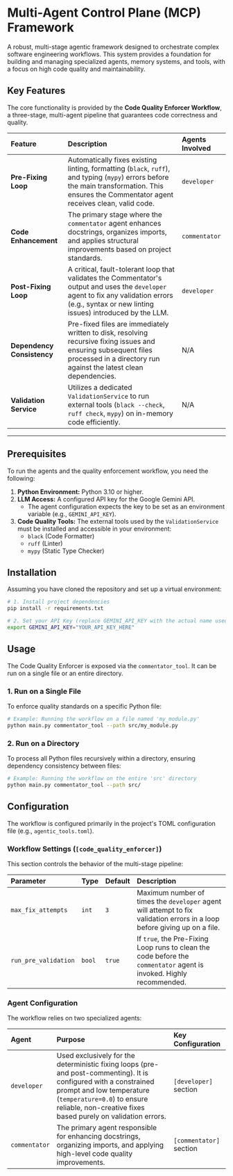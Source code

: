 # Multi-Agent Control Plane (MCP) Framework

A robust, multi-stage agentic framework designed to orchestrate complex software engineering workflows. This system provides a foundation for building and managing specialized agents, memory systems, and tools, with a focus on high code quality and maintainability.

## Key Features

The core functionality is provided by the **Code Quality Enforcer Workflow**, a three-stage, multi-agent pipeline that guarantees code correctness and quality.

| Feature | Description | Agents Involved |
| :--- | :--- | :--- |
| **Pre-Fixing Loop** | Automatically fixes existing linting, formatting (`black`, `ruff`), and typing (`mypy`) errors before the main transformation. This ensures the Commentator agent receives clean, valid code. | `developer` |
| **Code Enhancement** | The primary stage where the `commentator` agent enhances docstrings, organizes imports, and applies structural improvements based on project standards. | `commentator` |
| **Post-Fixing Loop** | A critical, fault-tolerant loop that validates the Commentator's output and uses the `developer` agent to fix any validation errors (e.g., syntax or new linting issues) introduced by the LLM. | `developer` |
| **Dependency Consistency** | Pre-fixed files are immediately written to disk, resolving recursive fixing issues and ensuring subsequent files processed in a directory run against the latest clean dependencies. | N/A |
| **Validation Service** | Utilizes a dedicated `ValidationService` to run external tools (`black --check`, `ruff check`, `mypy`) on in-memory code efficiently. | N/A |

______________________________________________________________________

## Prerequisites

To run the agents and the quality enforcement workflow, you need the following:

1. **Python Environment:** Python 3.10 or higher.
1. **LLM Access:** A configured API key for the Google Gemini API.
   - The agent configuration expects the key to be set as an environment variable (e.g., `GEMINI_API_KEY`).
1. **Code Quality Tools:** The external tools used by the `ValidationService` must be installed and accessible in your environment:
   - `black` (Code Formatter)
   - `ruff` (Linter)
   - `mypy` (Static Type Checker)

## Installation

Assuming you have cloned the repository and set up a virtual environment:

```bash
# 1. Install project dependencies
pip install -r requirements.txt

# 2. Set your API Key (replace GEMINI_API_KEY with the actual name used in your config)
export GEMINI_API_KEY="YOUR_API_KEY_HERE"
```

## Usage

The Code Quality Enforcer is exposed via the `commentator_tool`. It can be run on a single file or an entire directory.

### 1. Run on a Single File

To enforce quality standards on a specific Python file:

```bash
# Example: Running the workflow on a file named 'my_module.py'
python main.py commentator_tool --path src/my_module.py
```

### 2. Run on a Directory

To process all Python files recursively within a directory, ensuring dependency consistency between files:

```bash
# Example: Running the workflow on the entire 'src' directory
python main.py commentator_tool --path src/
```

## Configuration

The workflow is configured primarily in the project's TOML configuration file (e.g., `agentic_tools.toml`).

### Workflow Settings (`[code_quality_enforcer]`)

This section controls the behavior of the multi-stage pipeline:

| Parameter | Type | Default | Description |
| :--- | :--- | :--- | :--- |
| `max_fix_attempts` | `int` | `3` | Maximum number of times the `developer` agent will attempt to fix validation errors in a loop before giving up on a file. |
| `run_pre_validation` | `bool` | `true` | If `true`, the Pre-Fixing Loop runs to clean the code before the `commentator` agent is invoked. Highly recommended. |

### Agent Configuration

The workflow relies on two specialized agents:

| Agent | Purpose | Key Configuration |
| :--- | :--- | :--- |
| `developer` | Used exclusively for the deterministic fixing loops (pre- and post-commenting). It is configured with a constrained prompt and low temperature (`temperature=0.0`) to ensure reliable, non-creative fixes based purely on validation errors. | `[developer]` section |
| `commentator` | The primary agent responsible for enhancing docstrings, organizing imports, and applying high-level code quality improvements. | `[commentator]` section |
